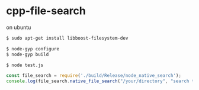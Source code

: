 # cpp-file-search

on ubuntu
```sh
$ sudo apt-get install libboost-filesystem-dev
```

```sh
$ node-gyp configure
$ node-gyp build
```

```sh
$ node test.js
```

```js
const file_search = require('./build/Release/node_native_search');
console.log(file_search.native_file_search("/your/directory", "search term"));
```




